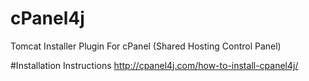 # cPanel4j
Tomcat Installer Plugin For cPanel (Shared Hosting Control Panel)

#Installation Instructions
http://cpanel4j.com/how-to-install-cpanel4j/
